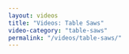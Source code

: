 ```yaml
---
layout: videos
title: "Videos: Table Saws"
video-category: "table-saws"
permalink: "/videos/table-saws/"
---
```

